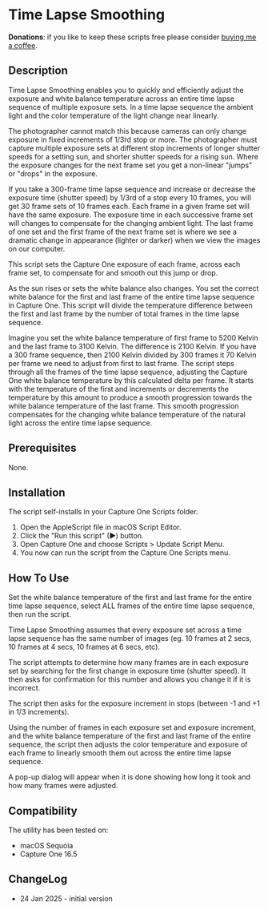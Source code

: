 # Time Lapse Smoothing

**Donations**: if you like to keep these scripts free please consider [buying me a coffee](https://buymeacoffee.com/walterrowe).

## Description

Time Lapse Smoothing enables you to quickly and efficiently adjust the exposure and white balance temperature across an entire time lapse sequence of multiple exposure sets. In a time lapse sequence the ambient light and the color temperature of the light change near linearly. 

The photographer cannot match this because cameras can only change exposure in fixed increments of 1/3rd stop or more. The photographer must capture multiple exposure sets at different stop increments of longer shutter speeds for a setting sun, and shorter shutter speeds for a rising sun. Where the exposure changes for the next frame set you get a non-linear "jumps" or "drops" in the exposure.

If you take a 300-frame time lapse sequence and increase or decrease the exposure time (shutter speed) by 1/3rd of a stop every 10 frames, you will get 30 frame sets of 10 frames each. Each frame in a given frame set will have the same exposure. The exposure time in each successive frame set will changes to compensate for the changing ambient light. The last frame of one set and the first frame of the next frame set is where we see a dramatic change in appearance (lighter or darker) when we view the images on our computer.

This script sets the Capture One exposure of each frame, across each frame set, to compensate for and smooth out this jump or drop.

As the sun rises or sets the white balance also changes. You set the correct white balance for the first and last frame of the entire time lapse sequence in Capture One. This script will divide the temperature difference between the first and last frame by the number of total frames in the time lapse sequence.

Imagine you set the white balance temperature of first frame to 5200 Kelvin and the last frame to 3100 Kelvin. The difference is 2100 Kelvin. If you have a 300 frame sequence, then 2100 Kelvin divided by 300 frames it 70 Kelvin per frame we need to adjust from first to last frame. The script steps through all the frames of the time lapse sequence, adjusting the Capture One white balance temperature by this calculated delta per frame. It starts with the temperature of the first and increments or decrements the temperature by this amount to produce a smooth progression towards the white balance temperature of the last frame. This smooth progression compensates for the changing white balance temperature of the natural light across the entire time lapse sequence.

## Prerequisites

None.

## Installation

The script self-installs in your Capture One Scripts folder.

1. Open the AppleScript file in macOS Script Editor.
1. Click the "Run this script" (&#9654;) button.
1. Open Capture One and choose Scripts > Update Script Menu.
1. You now can run the script from the Capture One Scripts menu.

## How To Use

Set the white balance temperature of the first and last frame for the entire time lapse sequence, select ALL frames of the entire time lapse sequence, then run the script.

Time Lapse Smoothing assumes that every exposure set across a time lapse sequence has the same number of images (eg. 10 frames at 2 secs, 10 frames at 4 secs, 10 frames at 6 secs, etc).

The script attempts to determine how many frames are in each exposure set by searching for  the first change in exposure time (shutter speed). It then asks for confirmation for this number and allows you change it if it is incorrect.

The script then asks for the exposure increment in stops (between -1 and +1 in 1/3 increments).

Using the number of frames in each exposure set and exposure increment, and the white balance temperature of the first and last frame of the entire sequence, the script then adjusts the color temperature and exposure of each frame to linearly smooth them out across the entire time lapse sequence.

A pop-up dialog will appear when it is done showing how long it took and how many frames were adjusted.

## Compatibility

The utility has been tested on:

- macOS Sequoia
- Capture One 16.5

## ChangeLog

- 24 Jan 2025 - initial version
